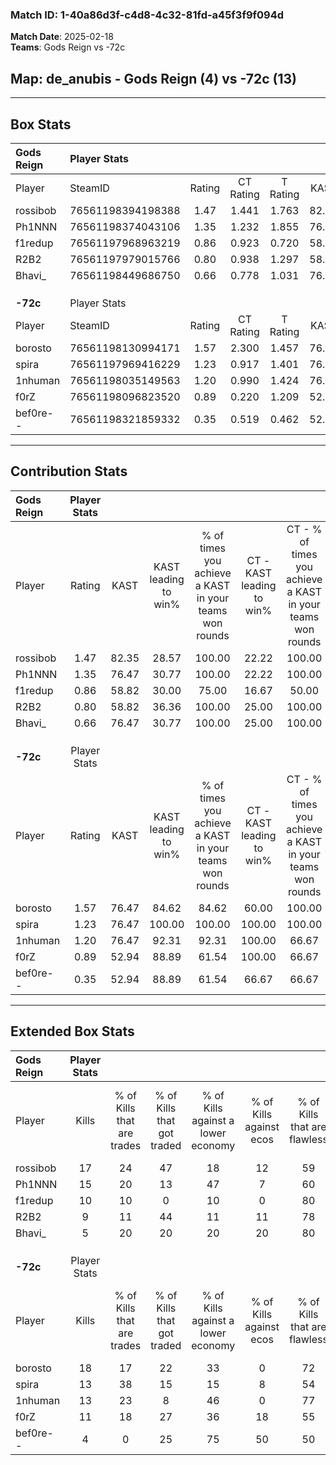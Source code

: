 ### Match ID: 1-40a86d3f-c4d8-4c32-81fd-a45f3f9f094d  
**Match Date**: 2025-02-18  
**Teams**: Gods Reign vs -72c  

## **Map**: de_anubis - Gods Reign (4) vs -72c (13)  
---  

## Box Stats  

| **Gods Reign** | Player Stats      |        |           |          |       |       |       |         |        |      |     |
| :- | :- | :-: | :-: | :-: | :-: | :-: | :-: | :-: | :-: | :-: | :-: |
| Player         | SteamID           | Rating | CT Rating | T Rating | KAST  |  ADR  | Kills | Assists | Deaths | K/D  | HS% |
| rossibob       | 76561198394198388 |  1.47  |   1.441   |  1.763   | 82.35 | 95.2  |  17   |    3    |   12   | 1.42 | 58  |
| Ph1NNN         | 76561198374043106 |  1.35  |   1.232   |  1.855   | 76.47 | 91.1  |  15   |    4    |   11   | 1.36 | 46  |
| f1redup        | 76561197968963219 |  0.86  |   0.923   |  0.720   | 58.82 | 71.1  |  10   |    2    |   12   | 0.83 | 10  |
| R2B2           | 76561197979015766 |  0.80  |   0.938   |  1.297   | 58.82 | 68.6  |   9   |    2    |   12   | 0.75 | 66  |
| Bhavi_         | 76561198449686750 |  0.66  |   0.778   |  1.031   | 76.47 | 49.5  |   5   |    6    |   13   | 0.38 | 60  |
|                |                   |        |           |          |       |       |       |         |        |      |     |
|                |                   |        |           |          |       |       |       |         |        |      |     |
|                |                   |        |           |          |       |       |       |         |        |      |     |
| **-72c**       | Player Stats      |        |           |          |       |       |       |         |        |      |     |
| Player         | SteamID           | Rating | CT Rating | T Rating | KAST  |  ADR  | Kills | Assists | Deaths | K/D  | HS% |
| borosto        | 76561198130994171 |  1.57  |   2.300   |  1.457   | 76.47 | 121.6 |  18   |    4    |   12   | 1.50 | 55  |
| spira          | 76561197969416229 |  1.23  |   0.917   |  1.401   | 76.47 | 73.4  |  13   |    4    |   10   | 1.30 | 76  |
| 1nhuman        | 76561198035149563 |  1.20  |   0.990   |  1.424   | 76.47 | 77.8  |  13   |    3    |   11   | 1.18 | 53  |
| f0rZ           | 76561198096823520 |  0.89  |   0.220   |  1.209   | 52.94 | 66.6  |  11   |    2    |   11   | 1.00 | 72  |
| bef0re--       | 76561198321859332 |  0.35  |   0.519   |  0.462   | 52.94 | 28.0  |   4   |    3    |   13   | 0.31 | 50  |
---  

## Contribution Stats  

| **Gods Reign** | Player Stats |       |                      |                                                        |                           |                                                             |                          |                                                            |
| :- | :-: | :-: | :-: | :-: | :-: | :-: | :-: | :-: |
| Player         |    Rating    | KAST  | KAST leading to win% | % of times you achieve a KAST in your teams won rounds | CT - KAST leading to win% | CT - % of times you achieve a KAST in your teams won rounds | T - KAST leading to win% | T - % of times you achieve a KAST in your teams won rounds |
| rossibob       |     1.47     | 82.35 |        28.57         |                         100.00                         |           22.22           |                           100.00                            |          40.00           |                           100.00                           |
| Ph1NNN         |     1.35     | 76.47 |        30.77         |                         100.00                         |           22.22           |                           100.00                            |          50.00           |                           100.00                           |
| f1redup        |     0.86     | 58.82 |        30.00         |                         75.00                          |           16.67           |                            50.00                            |          50.00           |                           100.00                           |
| R2B2           |     0.80     | 58.82 |        36.36         |                         100.00                         |           25.00           |                           100.00                            |          66.67           |                           100.00                           |
| Bhavi_         |     0.66     | 76.47 |        30.77         |                         100.00                         |           25.00           |                           100.00                            |          40.00           |                           100.00                           |
|                |              |       |                      |                                                        |                           |                                                             |                          |                                                            |
|                |              |       |                      |                                                        |                           |                                                             |                          |                                                            |
|                |              |       |                      |                                                        |                           |                                                             |                          |                                                            |
| **-72c**       | Player Stats |       |                      |                                                        |                           |                                                             |                          |                                                            |
| Player         |    Rating    | KAST  | KAST leading to win% | % of times you achieve a KAST in your teams won rounds | CT - KAST leading to win% | CT - % of times you achieve a KAST in your teams won rounds | T - KAST leading to win% | T - % of times you achieve a KAST in your teams won rounds |
| borosto        |     1.57     | 76.47 |        84.62         |                         84.62                          |           60.00           |                           100.00                            |          100.00          |                           80.00                            |
| spira          |     1.23     | 76.47 |        100.00        |                         100.00                         |          100.00           |                           100.00                            |          100.00          |                           100.00                           |
| 1nhuman        |     1.20     | 76.47 |        92.31         |                         92.31                          |          100.00           |                            66.67                            |          90.91           |                           100.00                           |
| f0rZ           |     0.89     | 52.94 |        88.89         |                         61.54                          |          100.00           |                            66.67                            |          85.71           |                           60.00                            |
| bef0re--       |     0.35     | 52.94 |        88.89         |                         61.54                          |           66.67           |                            66.67                            |          100.00          |                           60.00                            |
---  

## Extended Box Stats  

| **Gods Reign** | Player Stats |                            |                            |                                    |                         |                              |                                 |        |                             |                                     |                          |                               |                            |
| :- | :-: | :-: | :-: | :-: | :-: | :-: | :-: | :-: | :-: | :-: | :-: | :-: | :-: |
| Player         |    Kills     | % of Kills that are trades | % of Kills that got traded | % of Kills against a lower economy | % of Kills against ecos | % of Kills that are flawless | % of Kills that are close duels | Deaths | % of Deaths that get traded | % of Deaths against a lower economy | % of Deaths against ecos | % of Deaths that are flawless | % of Deaths that are close |
| rossibob       |      17      |             24             |             47             |                 18                 |           12            |              59              |                6                |   12   |             17              |                 17                  |            0             |              67               |             0              |
| Ph1NNN         |      15      |             20             |             13             |                 47                 |            7            |              60              |                0                |   11   |             18              |                 18                  |            9             |              36               |             9              |
| f1redup        |      10      |             10             |             0              |                 10                 |            0            |              80              |                0                |   12   |              0              |                 17                  |            0             |              75               |             8              |
| R2B2           |      9       |             11             |             44             |                 11                 |           11            |              78              |                0                |   12   |             17              |                  8                  |            0             |              67               |             8              |
| Bhavi_         |      5       |             20             |             20             |                 20                 |           20            |              80              |               20                |   13   |             46              |                 31                  |            8             |              77               |             0              |
|                |              |                            |                            |                                    |                         |                              |                                 |        |                             |                                     |                          |                               |                            |
|                |              |                            |                            |                                    |                         |                              |                                 |        |                             |                                     |                          |                               |                            |
|                |              |                            |                            |                                    |                         |                              |                                 |        |                             |                                     |                          |                               |                            |
| **-72c**       | Player Stats |                            |                            |                                    |                         |                              |                                 |        |                             |                                     |                          |                               |                            |
| Player         |    Kills     | % of Kills that are trades | % of Kills that got traded | % of Kills against a lower economy | % of Kills against ecos | % of Kills that are flawless | % of Kills that are close duels | Deaths | % of Deaths that get traded | % of Deaths against a lower economy | % of Deaths against ecos | % of Deaths that are flawless | % of Deaths that are close |
| borosto        |      18      |             17             |             22             |                 33                 |            0            |              72              |                6                |   12   |             33              |                 25                  |            0             |              50               |             8              |
| spira          |      13      |             38             |             15             |                 15                 |            8            |              54              |                8                |   10   |             20              |                 30                  |            0             |              90               |             0              |
| 1nhuman        |      13      |             23             |             8              |                 46                 |            0            |              77              |                0                |   11   |             27              |                  9                  |            0             |              64               |             9              |
| f0rZ           |      11      |             18             |             27             |                 36                 |           18            |              55              |                0                |   11   |              9              |                 27                  |            9             |              55               |             0              |
| bef0re--       |      4       |             0              |             25             |                 75                 |           50            |              50              |               25                |   13   |             31              |                 23                  |            0             |              77               |             0              |
